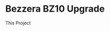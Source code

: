 # Bezzera BZ10 Upgrade
This Project 
<!--stackedit_data:
eyJoaXN0b3J5IjpbMTMyMTc2ODU2MCwtMTY1MDEyODAwNV19
-->